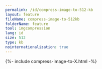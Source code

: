 ```yaml
---
permalink: /id/compress-image-to-512-kb
layout: feature
fileName: compress-image-to-512kb
folderName: feature
tool: imgcompression
lang: id
size: 512
type: kb
nointernationalization: true
---
```

{%- include compress-image-to-X.html -%}       
